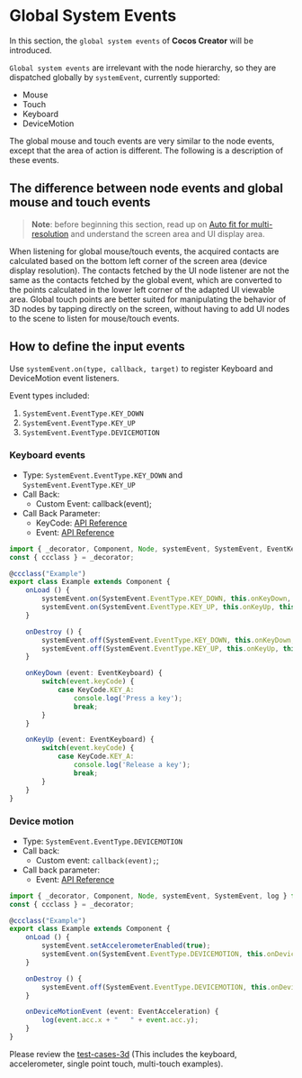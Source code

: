 # Global System Events

In this section, the `global system events` of __Cocos Creator__ will be introduced.

`Global system events` are irrelevant with the node hierarchy, so they are dispatched globally by `systemEvent`, currently supported:

- Mouse
- Touch
- Keyboard
- DeviceMotion

The global mouse and touch events are very similar to the node events, except that the area of action is different. The following is a description of these events.

## The difference between node events and global mouse and touch events

> __Note__: before beginning this section, read up on [Auto fit for multi-resolution](../../ui-system/components/engine/multi-resolution.md#Design-resolution-and-screen-resolution) and understand the screen area and UI display area.

When listening for global mouse/touch events, the acquired contacts are calculated based on the bottom left corner of the screen area (device display resolution). The contacts fetched by the UI node listener are not the same as the contacts fetched by the global event, which are converted to the points calculated in the lower left corner of the adapted UI viewable area. Global touch points are better suited for manipulating the behavior of 3D nodes by tapping directly on the screen, without having to add UI nodes to the scene to listen for mouse/touch events.

## How to define the input events

Use `systemEvent.on(type, callback, target)` to register Keyboard and DeviceMotion event listeners.

Event types included:

1. `SystemEvent.EventType.KEY_DOWN`
2. `SystemEvent.EventType.KEY_UP`
3. `SystemEvent.EventType.DEVICEMOTION`

### Keyboard events

- Type: `SystemEvent.EventType.KEY_DOWN` and `SystemEvent.EventType.KEY_UP`
- Call Back:
    - Custom Event: callback(event);
- Call Back Parameter:
    - KeyCode: [API Reference](__APIDOC__/en/#/docs/3.3/en/event/Class/EventKeyboard)
    - Event: [API Reference](__APIDOC__/en/#/docs/3.3/en/event/Class/Event)

```ts
import { _decorator, Component, Node, systemEvent, SystemEvent, EventKeyboard, KeyCode } from 'cc';
const { ccclass } = _decorator;

@ccclass("Example")
export class Example extends Component {
    onLoad () {
        systemEvent.on(SystemEvent.EventType.KEY_DOWN, this.onKeyDown, this);
        systemEvent.on(SystemEvent.EventType.KEY_UP, this.onKeyUp, this);
    }

    onDestroy () {
        systemEvent.off(SystemEvent.EventType.KEY_DOWN, this.onKeyDown, this);
        systemEvent.off(SystemEvent.EventType.KEY_UP, this.onKeyUp, this);
    }

    onKeyDown (event: EventKeyboard) {
        switch(event.keyCode) {
            case KeyCode.KEY_A:
                console.log('Press a key');
                break;
        }
    }

    onKeyUp (event: EventKeyboard) {
        switch(event.keyCode) {
            case KeyCode.KEY_A:
                console.log('Release a key');
                break;
        }
    }
}
```

### Device motion

- Type: `SystemEvent.EventType.DEVICEMOTION`
- Call back:
  - Custom event: `callback(event);`;
- Call back parameter:
  - Event: [API Reference](__APIDOC__/en/#/docs/3.3/en/event/Class/Event)

```ts
import { _decorator, Component, Node, systemEvent, SystemEvent, log } from 'cc';
const { ccclass } = _decorator;

@ccclass("Example")
export class Example extends Component {
    onLoad () {
        systemEvent.setAccelerometerEnabled(true);
        systemEvent.on(SystemEvent.EventType.DEVICEMOTION, this.onDeviceMotionEvent, this);
    }

    onDestroy () {
        systemEvent.off(SystemEvent.EventType.DEVICEMOTION, this.onDeviceMotionEvent, this);
    }

    onDeviceMotionEvent (event: EventAcceleration) {
        log(event.acc.x + "   " + event.acc.y);
    }
}
```

Please review the [test-cases-3d](https://github.com/cocos-creator/test-cases-3d/tree/v3.0/assets/cases/event) (This includes the keyboard, accelerometer, single point touch, multi-touch examples).
